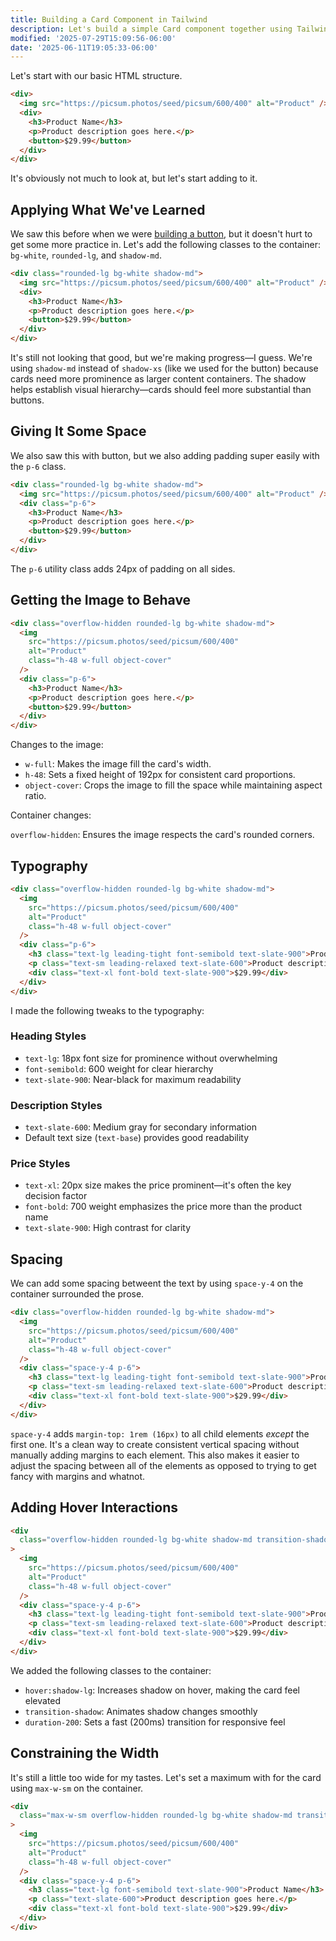 ```yaml
---
title: Building a Card Component in Tailwind
description: Let's build a simple Card component together using Tailwind.
modified: '2025-07-29T15:09:56-06:00'
date: '2025-06-11T19:05:33-06:00'
---
```


Let's start with our basic HTML structure.

```html tailwind
<div>
  <img src="https://picsum.photos/seed/picsum/600/400" alt="Product" />
  <div>
    <h3>Product Name</h3>
    <p>Product description goes here.</p>
    <button>$29.99</button>
  </div>
</div>
```

It's obviously not much to look at, but let's start adding to it.

## Applying What We've Learned

We saw this before when we were [building a button](building-a-button.md), but it doesn't hurt to get some more practice in. Let's add the following classes to the container: `bg-white`, `rounded-lg`, and `shadow-md`.

```html tailwind
<div class="rounded-lg bg-white shadow-md">
  <img src="https://picsum.photos/seed/picsum/600/400" alt="Product" />
  <div>
    <h3>Product Name</h3>
    <p>Product description goes here.</p>
    <button>$29.99</button>
  </div>
</div>
```

It's still not looking that good, but we're making progress—I guess. We're using `shadow-md` instead of `shadow-xs` (like we used for the button) because cards need more prominence as larger content containers. The shadow helps establish visual hierarchy—cards should feel more substantial than buttons.

## Giving It Some Space

We also saw this with button, but we also adding padding super easily with the `p-6` class.

```html tailwind
<div class="rounded-lg bg-white shadow-md">
  <img src="https://picsum.photos/seed/picsum/600/400" alt="Product" />
  <div class="p-6">
    <h3>Product Name</h3>
    <p>Product description goes here.</p>
    <button>$29.99</button>
  </div>
</div>
```

The `p-6` utility class adds 24px of padding on all sides.

## Getting the Image to Behave

```html tailwind
<div class="overflow-hidden rounded-lg bg-white shadow-md">
  <img
    src="https://picsum.photos/seed/picsum/600/400"
    alt="Product"
    class="h-48 w-full object-cover"
  />
  <div class="p-6">
    <h3>Product Name</h3>
    <p>Product description goes here.</p>
    <button>$29.99</button>
  </div>
</div>
```

Changes to the image:

- `w-full`: Makes the image fill the card's width.
- `h-48`: Sets a fixed height of 192px for consistent card proportions.
- `object-cover`: Crops the image to fill the space while maintaining aspect ratio.

Container changes:

`overflow-hidden`: Ensures the image respects the card's rounded corners.

## Typography

```html tailwind
<div class="overflow-hidden rounded-lg bg-white shadow-md">
  <img
    src="https://picsum.photos/seed/picsum/600/400"
    alt="Product"
    class="h-48 w-full object-cover"
  />
  <div class="p-6">
    <h3 class="text-lg leading-tight font-semibold text-slate-900">Product Name</h3>
    <p class="text-sm leading-relaxed text-slate-600">Product description goes here.</p>
    <div class="text-xl font-bold text-slate-900">$29.99</div>
  </div>
</div>
```

I made the following tweaks to the typography:

### Heading Styles

- `text-lg`: 18px font size for prominence without overwhelming
- `font-semibold`: 600 weight for clear hierarchy
- `text-slate-900`: Near-black for maximum readability

### Description Styles

- `text-slate-600`: Medium gray for secondary information
- Default text size (`text-base`) provides good readability

### Price Styles

- `text-xl`: 20px size makes the price prominent—it's often the key decision factor
- `font-bold`: 700 weight emphasizes the price more than the product name
- `text-slate-900`: High contrast for clarity

## Spacing

We can add some spacing betweent the text by using `space-y-4` on the container surrounded the prose.

```html tailwind
<div class="overflow-hidden rounded-lg bg-white shadow-md">
  <img
    src="https://picsum.photos/seed/picsum/600/400"
    alt="Product"
    class="h-48 w-full object-cover"
  />
  <div class="space-y-4 p-6">
    <h3 class="text-lg leading-tight font-semibold text-slate-900">Product Name</h3>
    <p class="text-sm leading-relaxed text-slate-600">Product description goes here.</p>
    <div class="text-xl font-bold text-slate-900">$29.99</div>
  </div>
</div>
```

`space-y-4` adds `margin-top: 1rem (16px)` to all child elements _except_ the first one. It's a clean way to create consistent vertical spacing without manually adding margins to each element. This also makes it easier to adjust the spacing between all of the elements as opposed to trying to get fancy with margins and whatnot.

## Adding Hover Interactions

```html tailwind
<div
  class="overflow-hidden rounded-lg bg-white shadow-md transition-shadow duration-200 hover:shadow-lg"
>
  <img
    src="https://picsum.photos/seed/picsum/600/400"
    alt="Product"
    class="h-48 w-full object-cover"
  />
  <div class="space-y-4 p-6">
    <h3 class="text-lg leading-tight font-semibold text-slate-900">Product Name</h3>
    <p class="text-sm leading-relaxed text-slate-600">Product description goes here.</p>
    <div class="text-xl font-bold text-slate-900">$29.99</div>
  </div>
</div>
```

We added the following classes to the container:

- `hover:shadow-lg`: Increases shadow on hover, making the card feel elevated
- `transition-shadow`: Animates shadow changes smoothly
- `duration-200`: Sets a fast (200ms) transition for responsive feel

## Constraining the Width

It's still a little too wide for my tastes. Let's set a maximum with for the card using `max-w-sm` on the container.

```html tailwind
<div
  class="max-w-sm overflow-hidden rounded-lg bg-white shadow-md transition-shadow duration-200 hover:shadow-lg"
>
  <img
    src="https://picsum.photos/seed/picsum/600/400"
    alt="Product"
    class="h-48 w-full object-cover"
  />
  <div class="space-y-4 p-6">
    <h3 class="text-lg font-semibold text-slate-900">Product Name</h3>
    <p class="text-slate-600">Product description goes here.</p>
    <div class="text-xl font-bold text-slate-900">$29.99</div>
  </div>
</div>
```

